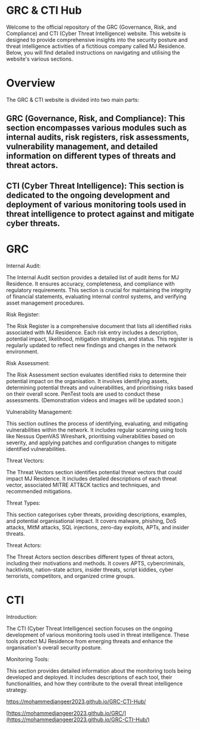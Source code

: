 # GRC & CTI Hub

Welcome to the official repository of the GRC (Governance, Risk, and Compliance) and CTI (Cyber Threat Intelligence) website. This website is designed to provide comprehensive insights into the security posture and threat intelligence activities of a fictitious company called MJ Residence. Below, you will find detailed instructions on navigating and utilising the website's various sections.

# Overview

The GRC & CTI website is divided into two main parts:

## GRC (Governance, Risk, and Compliance): This section encompasses various modules such as internal audits, risk registers, risk assessments, vulnerability management, and detailed information on different types of threats and threat actors.

## CTI (Cyber Threat Intelligence): This section is dedicated to the ongoing development and deployment of various monitoring tools used in threat intelligence to protect against and mitigate cyber threats.

# GRC

Internal Audit:

The Internal Audit section provides a detailed list of audit items for MJ Residence. It ensures accuracy, completeness, and compliance with regulatory requirements. This section is crucial for maintaining the integrity of financial statements, evaluating internal control systems, and verifying asset management procedures.

Risk Register:

The Risk Register is a comprehensive document that lists all identified risks associated with MJ Residence. Each risk entry includes a description, potential impact, likelihood, mitigation strategies, and status. This register is regularly updated to reflect new findings and changes in the network environment.

Risk Assessment:

The Risk Assessment section evaluates identified risks to determine their potential impact on the organisation. It involves identifying assets, determining potential threats and vulnerabilities, and prioritising risks based on their overall score. PenTest tools are used to conduct these assessments. (Demonstration videos and images will be updated soon.)

Vulnerability Management:

This section outlines the process of identifying, evaluating, and mitigating vulnerabilities within the network. It includes regular scanning using tools like Nessus OpenVAS Wireshark, prioritising vulnerabilities based on severity, and applying patches and configuration changes to mitigate identified vulnerabilities.

Threat Vectors:

The Threat Vectors section identifies potential threat vectors that could impact MJ Residence. It includes detailed descriptions of each threat vector, associated MITRE ATT&CK tactics and techniques, and recommended mitigations.

Threat Types:

This section categorises cyber threats, providing descriptions, examples, and potential organisational impact. It covers malware, phishing, DoS attacks, MitM attacks, SQL injections, zero-day exploits, APTs, and insider threats.

Threat Actors:

The Threat Actors section describes different types of threat actors, including their motivations and methods. It covers APTS, cybercriminals, hacktivists, nation-state actors, insider threats, script kiddies, cyber terrorists, competitors, and organized crime groups.

# CTI

Introduction:

The CTI (Cyber Threat Intelligence) section focuses on the ongoing development of various monitoring tools used in threat intelligence. These tools protect MJ Residence from emerging threats and enhance the organisation's overall security posture.

Monitoring Tools:

This section provides detailed information about the monitoring tools being developed and deployed. It includes descriptions of each tool, their functionalities, and how they contribute to the overall threat intelligence strategy.

https://mohammedjangeer2023.github.io/GRC-CTI-Hub/






























[https://mohammedjangeer2023.github.io/GRC/](https://mohammedjangeer2023.github.io/GRC-CTI-Hub/)
